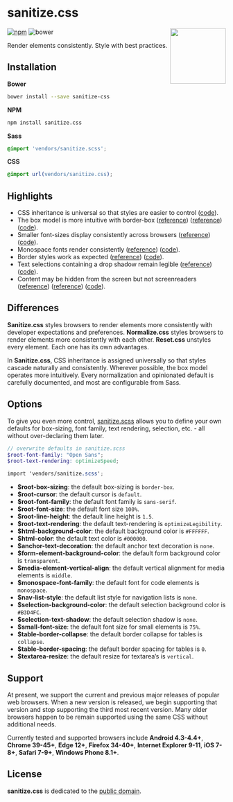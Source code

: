 # sanitize.css

<img align="right" width="128" height="128" src="http://10up.github.io/sanitize.css/logo.png" alt="">

[![npm][npm-image]][npm-url]
![bower][bower-image]

Render elements consistently. Style with best practices.

## Installation

**Bower**

```sh
bower install --save sanitize-css
```

**NPM**

```sh
npm install sanitize.css
```

**Sass**

```scss
@import 'vendors/sanitize.scss';
```

**CSS**

```css
@import url(vendors/sanitize.css);
```

## Highlights

- CSS inheritance is universal so that styles are easier to control ([code](sanitize.scss#L96-L112)).
- The box model is more intuitive with border-box ([reference](http://www.paulirish.com/2012/box-sizing-border-box-ftw/)) ([reference](https://css-tricks.com/inheriting-box-sizing-probably-slightly-better-best-practice/)) ([code](sanitize.scss#L139)).
- Smaller font-sizes display consistently across browsers ([reference](https://github.com/servo/servo/issues/3423#issuecomment-56321664)) ([code](sanitize.scss#L76-L78)).
- Monospace fonts render consistently ([reference](http://code.stephenmorley.org/html-and-css/fixing-browsers-broken-monospace-font-handling/)) ([code](sanitize.scss#L216-L221)).
- Border styles work as expected ([reference](https://developer.mozilla.org/en-US/docs/Web/CSS/border-style#Values)) ([code](sanitize.scss#L122-L127)).
- Text selections containing a drop shadow remain legible ([reference](https://twitter.com/miketaylr/status/12228805301)) ([code](sanitize.scss#L260-L263)).
- Content may be hidden from the screen but not screenreaders ([reference](http://www.paciellogroup.com/blog/2012/05/html5-accessibility-chops-hidden-and-aria-hidden/)) ([reference](https://www.drupal.org/node/897638)) ([code](sanitize.scss#L285-L293)).

## Differences

**Sanitize.css** styles browsers to render elements more consistently with developer expectations and preferences. **Normalize.css** styles browsers to render elements more consistently with each other. **Reset.css** unstyles every element. Each one has its own advantages.

In **Sanitize.css**, CSS inheritance is assigned universally so that styles cascade naturally and consistently. Wherever possible, the box model operates more intuitively. Every normalization and opinionated default is carefully documented, and most are configurable from Sass.

## Options

To give you even more control, [sanitize.scss](sanitize.scss) allows you to define your own defaults for box-sizing, font family, text rendering, selection, etc. - all without over-declaring them later.

```scss
// overwrite defaults in sanitize.scss
$root-font-family: "Open Sans";
$root-text-rendering: optimizeSpeed;

import 'vendors/sanitize.scss';
```

- **$root-box-sizing**: the default box-sizing is `border-box`.
- **$root-cursor**: the default cursor is `default`.
- **$root-font-family**: the default font family is `sans-serif`.
- **$root-font-size**: the default font size `100%`.
- **$root-line-height**: the default line height is `1.5`.
- **$root-text-rendering**: the default text-rendering is `optimizeLegibility`.
- **$html-background-color**: the default background color is `#FFFFFF`.
- **$html-color**: the default text color is `#000000`.
- **$anchor-text-decoration**: the default anchor text decoration is `none`.
- **$form-element-background-color**: the default form background color is `transparent`.
- **$media-element-vertical-align**: the default vertical alignment for media elements is `middle`.
- **$monospace-font-family**: the default font for code elements is `monospace`.
- **$nav-list-style**: the default list style for navigation lists is `none`.
- **$selection-background-color**: the default selection background color is `#B3D4FC`.
- **$selection-text-shadow**: the default selection shadow is `none`.
- **$small-font-size**: the default font size for small elements is `75%`.
- **$table-border-collapse**: the default border collapse for tables is `collapse`.
- **$table-border-spacing**: the default border spacing for tables is `0`.
- **$textarea-resize**: the default resize for textarea’s is `vertical`.

## Support

At present, we support the current and previous major releases of popular web browsers. When a new version is released, we begin supporting that version and stop supporting the third most recent version. Many older browsers happen to be remain supported using the same CSS without additional needs.

Currently tested and supported browsers include **Android 4.3-4.4+**, **Chrome 39-45+**, **Edge 12+**, **Firefox 34-40+**, **Internet Explorer 9-11**, **iOS 7-8+**, **Safari 7-9+**, **Windows Phone 8.1+**.

## License

**sanitize.css** is dedicated to the [public domain](LICENSE.md).

[npm-image]: https://img.shields.io/npm/v/sanitize.css.svg?style=flat-square
[npm-url]: https://www.npmjs.com/package/sanitize.css
[bower-image]: https://img.shields.io/bower/v/sanitize-css.svg?style=flat-square
